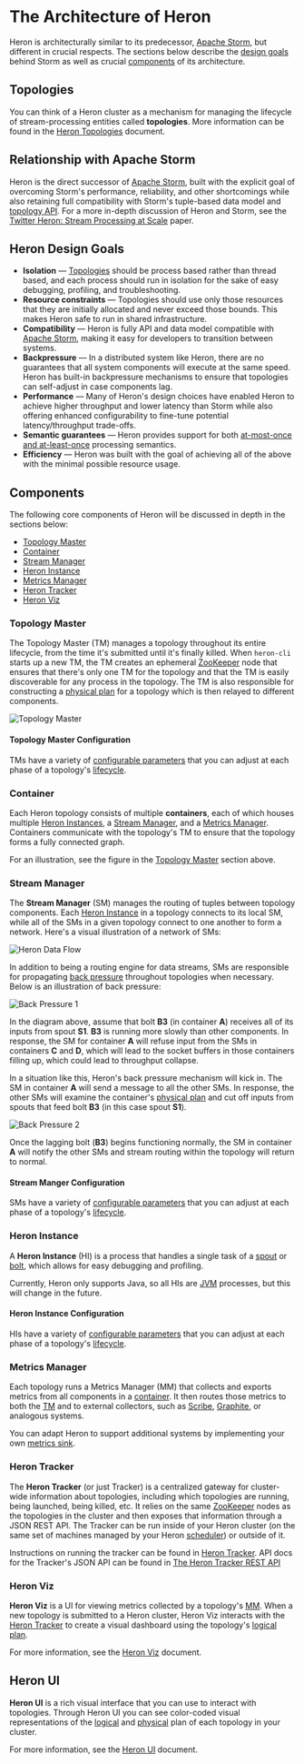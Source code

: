 # The Architecture of Heron

Heron is architecturally similar to its predecessor, [Apache
Storm](http://storm.apache.org), but different in crucial respects. The sections
below describe the [design goals](#heron-design-goals) behind Storm as well as crucial
[components](#components) of its architecture.

## Topologies

You can think of a Heron cluster as a mechanism for managing the lifecycle of
stream-processing entities called **topologies**. More information can be found
in the [Heron Topologies](topologies.html) document.

## Relationship with Apache Storm

Heron is the direct successor of [Apache Storm](http://storm.apache.org), built
with the explicit goal of overcoming Storm's performance, reliability, and other
shortcomings while also retaining full compatibility with Storm's tuple-based
data model and [topology API](http://storm.apache.org/tutorial.html). For a more
in-depth discussion of Heron and Storm, see the [Twitter Heron: Stream
Processing at Scale](http://dl.acm.org/citation.cfm?id=2742788) paper.

## Heron Design Goals

* **Isolation** &mdash; [Topologies](topologies.html) should be process based
  rather than thread based, and each process should run in isolation for the
  sake of easy debugging, profiling, and troubleshooting.
* **Resource constraints** &mdash; Topologies should use only those resources
  that they are initially allocated and never exceed those bounds. This makes
  Heron safe to run in shared infrastructure.
* **Compatibility** &mdash; Heron is fully API and data model compatible with
  [Apache Storm](#relationship-with-apache-storm), making it easy for developers
  to transition between systems.
* **Backpressure** &mdash; In a distributed system like Heron, there are no
  guarantees that all system components will execute at the same speed. Heron
  has built-in backpressure mechanisms to ensure that topologies can self-adjust
  in case components lag.
* **Performance** &mdash; Many of Heron's design choices have enabled Heron to
  achieve higher throughput and lower latency than Storm while also offering
  enhanced configurability to fine-tune potential latency/throughput trade-offs.
* **Semantic guarantees** &mdash; Heron provides support for both
  [at-most-once and at-least-once](https://kafka.apache.org/08/design.html#semantics)
  processing semantics.
* **Efficiency** &mdash; Heron was built with the goal of achieving all of the
  above with the minimal possible resource usage.

## Components

The following core components of Heron will be discussed in depth in the
sections below:

* [Topology Master](#topology-master)
* [Container](#container)
* [Stream Manager](#stream-manager)
* [Heron Instance](#heron-instance)
* [Metrics Manager](#metrics-manager)
* [Heron Tracker](#heron-tracker)
* [Heron Viz](#heron-viz)

### Topology Master

The Topology Master (TM) manages a topology throughout its entire lifecycle,
from the time it's submitted until it's finally killed. When `heron-cli` starts
up a new TM, the TM creates an ephemeral
[ZooKeeper](http://zookeeper.apache.org) node that ensures that there's only one
TM for the topology and that the TM is easily discoverable for any process in
the topology. The TM is also responsible for constructing a [physical
plan](topologies.html#physica-plan) for a topology which is then relayed to
different components.

![Topology Master](img/tmaster.png)

#### Topology Master Configuration

TMs have a variety of [configurable
parameters](../operators/configuration/tmaster.html) that you can adjust at each
phase of a topology's [lifecycle](topologies.html#topology-lifecycle).

### Container

Each Heron topology consists of multiple **containers**, each of which houses
multiple [Heron Instances](#heron-instance), a [Stream
Manager](#stream-manager), and a [Metrics Manager](#metrics-manager). Containers
communicate with the topology's TM to ensure that the topology forms a fully
connected graph.

For an illustration, see the figure in the [Topology Master](#topology-master)
section above.

### Stream Manager

The **Stream Manager** (SM) manages the routing of tuples between topology
components. Each [Heron Instance](#heron-instance) in a topology connects to its
local SM, while all of the SMs in a given topology connect to one another to
form a network. Here's a visual illustration of a network of SMs:

![Heron Data Flow](img/data-flow.png)

In addition to being a routing engine for data streams, SMs are responsible for
propagating [back pressure](https://en.wikipedia.org/wiki/Back_pressure)
throughout topologies when necessary. Below is an illustration of back pressure:

![Back Pressure 1](img/backpressure1.png)

In the diagram above, assume that bolt **B3** (in container **A**) receives all
of its inputs from spout **S1**. **B3** is running more slowly than other
components. In response, the SM for container **A** will refuse input from the
SMs in containers **C** and **D**, which will lead to the socket buffers in
those containers filling up, which could lead to throughput collapse.

In a situation like this, Heron's back pressure mechanism will kick in. The SM
in container **A** will send a message to all the other SMs. In response, the
other SMs will examine the container's [physical
plan](topologies.html#physical-plan) and cut off inputs from spouts that feed
bolt **B3** (in this case spout **S1**).

![Back Pressure 2](img/backpressure2.png)

Once the lagging bolt (**B3**) begins functioning normally, the SM in container
**A** will notify the other SMs and stream routing within the topology will
return to normal.

#### Stream Manger Configuration

SMs have a variety of [configurable
parameters](../operators/configuration/stmgr.html) that you can adjust at each
phase of a topology's [lifecycle](topologies.html#topology-lifecycle).

### Heron Instance

A **Heron Instance** (HI) is a process that handles a single task of a
[spout](topologies.html#spouts) or [bolt](topologies.html#bolts), which allows
for easy debugging and profiling.

Currently, Heron only supports Java, so all
HIs are [JVM](https://en.wikipedia.org/wiki/Java_virtual_machine) processes, but
this will change in the future.

#### Heron Instance Configuration

HIs have a variety of [configurable
parameters](../operators/configuration/instance.html) that you can adjust at
each phase of a topology's [lifecycle](topologies.html#topology-lifecycle).

### Metrics Manager

Each topology runs a Metrics Manager (MM) that collects and exports metrics from
all components in a [container](#container). It then routes those metrics to
both the [TM](#topology-master) and to external collectors, such as
[Scribe](https://github.com/facebookarchive/scribe),
[Graphite](http://graphite.wikidot.com/), or analogous systems.

You can adapt Heron to support additional systems by implementing your own
[metrics sink](../contributors/metrics-sink.html).

### Heron Tracker

The **Heron Tracker** (or just Tracker) is a centralized gateway for
cluster-wide information about topologies, including which topologies are
running, being launched, being killed, etc. It relies on the same
[ZooKeeper](http://zookeeper.apache.org) nodes as the topologies in the cluster
and then exposes that information through a JSON REST API. The Tracker can be
run inside of your Heron cluster (on the same set of machines managed by your
Heron [scheduler](../operators/deployment/index.html)) or outside of it.

Instructions on running the tracker can be found in [Heron
Tracker](../operators/heron-tracker.html). API docs for the Tracker's JSON API
can be found in [The Heron Tracker REST
API](../operators/heron-tracker/heron-tracker-rest-api.html)

### Heron Viz

**Heron Viz** is a UI for viewing metrics collected by a topology's
[MM](#metrics-manager). When a new topology is submitted to a Heron cluster,
Heron Viz interacts with the [Heron Tracker](#heron-tracker) to create a visual
dashboard using the topology's [logical plan](topologies.html#logical-plan).

For more information, see the [Heron Viz](../operators/heron-viz.html) document.

## Heron UI

**Heron UI** is a rich visual interface that you can use to interact with
topologies. Through Heron UI you can see color-coded visual representations of
the [logical](topologies.html#logical-plan) and
[physical](topologies.html#physical-plan) plan of each topology in your cluster.

For more information, see the [Heron UI](../operators/heron-ui.html) document.
